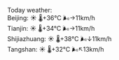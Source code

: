 Today weather:  
Beijing: ☀️   🌡️+36°C 🌬️→11km/h  
Tianjin: ☀️   🌡️+34°C 🌬️→11km/h  
Shijiazhuang: ☀️   🌡️+38°C 🌬️↓11km/h  
Tangshan: ☀️   🌡️+32°C 🌬️↖13km/h  
